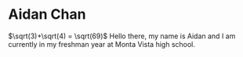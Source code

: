 # Aidan Chan
$\sqrt(3)+\sqrt(4) = \sqrt(69)$
Hello there, my name is Aidan and I am currently in my freshman year at Monta Vista high school.
